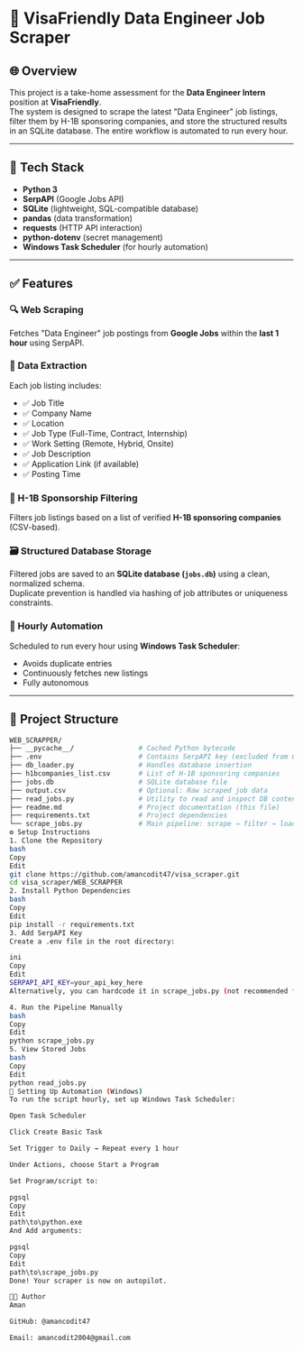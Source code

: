 # 🧰 VisaFriendly Data Engineer Job Scraper

## 🌐 Overview
This project is a take-home assessment for the **Data Engineer Intern** position at **VisaFriendly**.  
The system is designed to scrape the latest "Data Engineer" job listings, filter them by H-1B sponsoring companies, and store the structured results in an SQLite database. The entire workflow is automated to run every hour.

---

## 🚀 Tech Stack

- **Python 3**
- **SerpAPI** (Google Jobs API)
- **SQLite** (lightweight, SQL-compatible database)
- **pandas** (data transformation)
- **requests** (HTTP API interaction)
- **python-dotenv** (secret management)
- **Windows Task Scheduler** (for hourly automation)

---

## ✅ Features

### 🔍 Web Scraping
Fetches "Data Engineer" job postings from **Google Jobs** within the **last 1 hour** using SerpAPI.

### 🧠 Data Extraction
Each job listing includes:
- ✅ Job Title  
- ✅ Company Name  
- ✅ Location  
- ✅ Job Type (Full-Time, Contract, Internship)  
- ✅ Work Setting (Remote, Hybrid, Onsite)  
- ✅ Job Description  
- ✅ Application Link (if available)  
- ✅ Posting Time  

### 🎯 H-1B Sponsorship Filtering
Filters job listings based on a list of verified **H-1B sponsoring companies** (CSV-based).

### 🗃️ Structured Database Storage
Filtered jobs are saved to an **SQLite database (`jobs.db`)** using a clean, normalized schema.  
Duplicate prevention is handled via hashing of job attributes or uniqueness constraints.

### 🔁 Hourly Automation
Scheduled to run every hour using **Windows Task Scheduler**:
- Avoids duplicate entries  
- Continuously fetches new listings  
- Fully autonomous

---

## 📁 Project Structure

```bash
WEB_SCRAPPER/
├── __pycache__/                # Cached Python bytecode
├── .env                        # Contains SerpAPI key (excluded from Git)
├── db_loader.py                # Handles database insertion
├── h1bcompanies_list.csv       # List of H-1B sponsoring companies
├── jobs.db                     # SQLite database file
├── output.csv                  # Optional: Raw scraped job data
├── read_jobs.py                # Utility to read and inspect DB contents
├── readme.md                   # Project documentation (this file)
├── requirements.txt            # Project dependencies
└── scrape_jobs.py              # Main pipeline: scrape → filter → load
⚙️ Setup Instructions
1. Clone the Repository
bash
Copy
Edit
git clone https://github.com/amancodit47/visa_scraper.git
cd visa_scraper/WEB_SCRAPPER
2. Install Python Dependencies
bash
Copy
Edit
pip install -r requirements.txt
3. Add SerpAPI Key
Create a .env file in the root directory:

ini
Copy
Edit
SERPAPI_API_KEY=your_api_key_here
Alternatively, you can hardcode it in scrape_jobs.py (not recommended for security reasons).

4. Run the Pipeline Manually
bash
Copy
Edit
python scrape_jobs.py
5. View Stored Jobs
bash
Copy
Edit
python read_jobs.py
🤖 Setting Up Automation (Windows)
To run the script hourly, set up Windows Task Scheduler:

Open Task Scheduler

Click Create Basic Task

Set Trigger to Daily → Repeat every 1 hour

Under Actions, choose Start a Program

Set Program/script to:

pgsql
Copy
Edit
path\to\python.exe
And Add arguments:

pgsql
Copy
Edit
path\to\scrape_jobs.py
Done! Your scraper is now on autopilot.

👨‍💻 Author
Aman

GitHub: @amancodit47

Email: amancodit2004@gmail.com